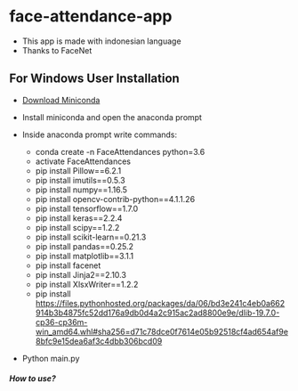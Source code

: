 # face-attendance-app
- This app is made with indonesian language
- Thanks to FaceNet


## For Windows User Installation
- [Download Miniconda](https://repo.anaconda.com/miniconda/Miniconda3-py39_4.9.2-Windows-x86_64.exe)
- Install miniconda and open the anaconda prompt
- Inside anaconda prompt write commands:
    - conda create -n FaceAttendances python=3.6
    - activate FaceAttendances
    - pip install Pillow==6.2.1
    - pip install imutils==0.5.3
    - pip install numpy==1.16.5
    - pip install opencv-contrib-python==4.1.1.26
    - pip install tensorflow==1.7.0
    - pip install keras==2.2.4
    - pip install scipy==1.2.2
    - pip install scikit-learn==0.21.3
    - pip install pandas==0.25.2
    - pip install matplotlib==3.1.1
    - pip install facenet
    - pip install Jinja2==2.10.3
    - pip install XlsxWriter==1.2.2
    - pip install https://files.pythonhosted.org/packages/da/06/bd3e241c4eb0a662914b3b4875fc52dd176a9db0d4a2c915ac2ad8800e9e/dlib-19.7.0-cp36-cp36m-win_amd64.whl#sha256=d71c78dce0f7614e05b92518cf4ad654af9e8bfc9e15dea6af3c4dbb306bcd09

- Python main.py
##### How to use?
